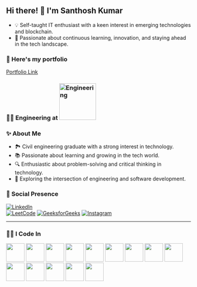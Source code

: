 ## Hi there! 👋 I'm Santhosh Kumar

- 💡 Self-taught IT enthusiast with a keen interest in emerging technologies and blockchain.
- 🌟 Passionate about continuous learning, innovation, and staying ahead in the tech landscape.

### 🔬 Here's my portfolio
[Portfolio Link](#) <!-- Replace # with your actual portfolio link once it's ready -->

### 👨‍🎓 Engineering at   <img src="https://github.com/user-attachments/assets/3d7e545b-9ffd-4eae-b7a7-942e8cfac1b9" alt="Engineering" width="100" />


### ✨ About Me
- 🏞 Civil engineering graduate with a strong interest in technology.
- 📚 Passionate about learning and growing in the tech world.
- 🔍 Enthusiastic about problem-solving and critical thinking in technology.
- 🚀 Exploring the intersection of engineering and software development.

### 👤 Social Presence
[![LinkedIn](https://img.shields.io/badge/LinkedIn-%230077B5.svg?&style=for-the-badge&logo=linkedin&logoColor=white)]([your-linkedin-url](https://www.linkedin.com/in/santhoshkumarm-baofficial/))  
[![LeetCode](https://img.shields.io/badge/LeetCode-%23FFA116.svg?&style=for-the-badge&logo=leetcode&logoColor=black)](https://leetcode.com/u/Santhosh0520/)
[![GeeksforGeeks](https://img.shields.io/badge/GeeksforGeeks-%2300C853.svg?&style=for-the-badge&logo=geeksforgeeks&logoColor=white)](https://www.geeksforgeeks.org/user/santhoscxr6)
[![Instagram](https://img.shields.io/badge/Instagram-%23E4405F.svg?&style=for-the-badge&logo=instagram&logoColor=white)]()

---
### 🧑‍💻 I Code In

<p align="left">
  <img src="https://cdn.jsdelivr.net/gh/devicons/devicon/icons/python/python-original.svg" width="50" height="50"/>
  <img src="https://cdn.jsdelivr.net/gh/devicons/devicon/icons/c/c-original.svg" width="50" height="50"/>
  <img src="https://cdn.jsdelivr.net/gh/devicons/devicon/icons/java/java-original.svg" width="50" height="50"/>
  <img src="https://cdn.jsdelivr.net/gh/devicons/devicon/icons/html5/html5-original.svg" width="50" height="50"/>
  <img src="https://cdn.jsdelivr.net/gh/devicons/devicon/icons/css3/css3-original.svg" width="50" height="50"/>
  <img src="https://cdn.jsdelivr.net/gh/devicons/devicon/icons/bootstrap/bootstrap-original.svg" width="50" height="50"/>
  <img src="https://cdn.jsdelivr.net/gh/devicons/devicon/icons/javascript/javascript-original.svg" width="50" height="50"/>
  <img src="https://cdn.jsdelivr.net/gh/devicons/devicon/icons/react/react-original.svg" width="50" height="50"/>
  <img src="https://cdn.jsdelivr.net/gh/devicons/devicon/icons/nodejs/nodejs-original.svg" width="50" height="50"/>
  <img src="https://cdn.jsdelivr.net/gh/devicons/devicon/icons/express/express-original.svg" width="50" height="50"/>
  <img src="https://cdn.jsdelivr.net/gh/devicons/devicon/icons/spring/spring-original.svg" width="50" height="50"/>
  <img src="https://cdn.jsdelivr.net/gh/devicons/devicon/icons/redux/redux-original.svg" width="50" height="50"/>
  <img src="https://cdn.jsdelivr.net/gh/devicons/devicon/icons/mongodb/mongodb-original.svg" width="50" height="50"/>
  <img src="https://cdn.jsdelivr.net/gh/devicons/devicon/icons/mysql/mysql-original.svg" width="50" height="50"/>
</p>


